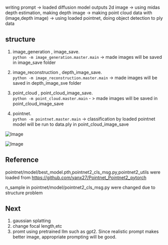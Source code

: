 writing prompt -> loaded diffusion model outputs 2d image -> using midas depth estimation, making depth image -> making point cloud data with (image,depth image) -> using loaded pointnet, doing object detection to ply data

## structure ##

1) image_generation , image_save.<br>
`python -m image_generation.master.main` -> made images will be saved in image_save folder

2) image_reconstruction , depth_image_save.<br>
`python -m image_reconstruction.master.main` -> made images will be saved in depth_image_sve folder

3) point_cloud , point_cloud_image_save.<br>
`python -m point_cloud.master.main` - > made images will be saved in point_cloud_image_save

4) pointnet.<br>
`python -m pointnet.master.main` -> classification by loaded pointnet model will be run to data.ply in point_cloud_image_save 


![Image](https://github.com/user-attachments/assets/03bad0b5-e346-47fb-b88b-f7f2b1e9e406)

![Image](https://github.com/user-attachments/assets/053e9238-60cb-4297-b64f-2ebe0413164e)

## Reference ##
pointnet/model/best_model.pth,pointnet2_cls_msg.py,pointnet2_utils were loaded from https://github.com/yanx27/Pointnet_Pointnet2_pytorch

n_sample in pointnet/model/pointnet2_cls_msg.py were changed due to structure problem

## Next ##
1) gaussian splatting
2) change focal length,etc
3) promt using pretrained llm such as gpt2. Since realistic prompt makes better image, appropriate prompting will be good.
